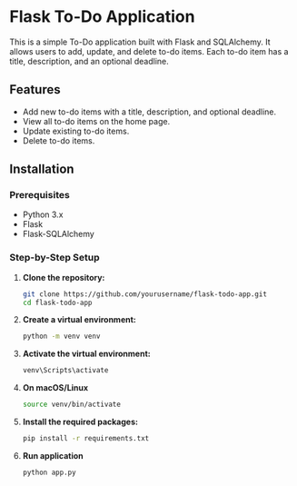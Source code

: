 # Flask To-Do Application

This is a simple To-Do application built with Flask and SQLAlchemy. It allows users to add, update, and delete to-do items. Each to-do item has a title, description, and an optional deadline.

## Features

- Add new to-do items with a title, description, and optional deadline.
- View all to-do items on the home page.
- Update existing to-do items.
- Delete to-do items.

## Installation

### Prerequisites

- Python 3.x
- Flask
- Flask-SQLAlchemy

### Step-by-Step Setup

1. **Clone the repository:**

   ```bash
   git clone https://github.com/yourusername/flask-todo-app.git
   cd flask-todo-app
   ```
2. **Create a virtual environment:**

   ```bash
   python -m venv venv
   ```
3. **Activate the virtual environment:**

   ```bash
   venv\Scripts\activate
   ```
4. **On macOS/Linux**

   ```bash
   source venv/bin/activate
   ```

5. **Install the required packages:**

   ```bash
   pip install -r requirements.txt
   ```
6. **Run application**
   ```bash
   python app.py
```
